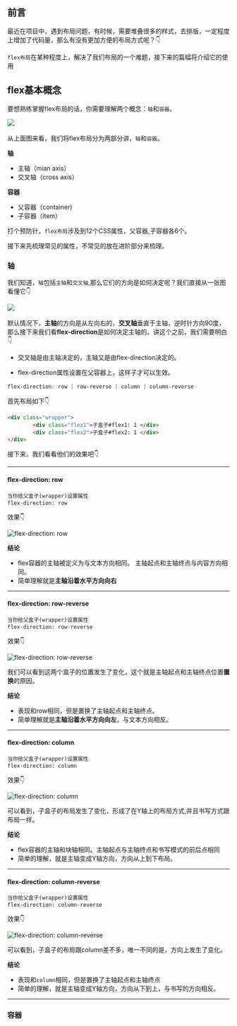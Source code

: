 ## 前言

最近在项目中，遇到布局问题，有时候，需要堆叠很多的样式，去排版，一定程度上增加了代码量，那么有没有更加方便的布局方式呢？👇

`flex布局`在某种程度上，解决了我们布局的一个难题，接下来的篇幅将介绍它的使用





## flex基本概念

要想熟练掌握flex布局的话，你需要理解两个概念：`轴`和`容器`。

![](..\..\\images\html-css\flex\flex布局基本概念.png)

从上面图来看，我们将flex布局分为两部分讲，`轴`和`容器`。

**轴**

- 主轴（mian axis）
- 交叉轴（cross axis）

**容器**

- 父容器（container)
- 子容器（item）



打个预防针，`flex布局`涉及到12个CSS属性，父容器,子容器各6个。

接下来先梳理常见的属性，不常见的放在进阶部分来梳理。



### 轴

我们知道，`轴`包括`主轴`和`交叉轴`,那么它们的方向是如何决定呢？我们直接从一张图看懂它👇

![](..\..\images\html-css\flex\flex轴的概念.png)

默认情况下，**主轴**的方向是从左向右的，**交叉轴**垂直于主轴，逆时针方向90度，那么接下来我们看**flex-direction**是如何决定主轴的。讲这个之前，我们需要明白👇

- 交叉轴是由主轴决定的，主轴又是由flex-direction决定的。

- flex-direction属性设置在父容器上，这样子才可以生效。



```css
flex-direction: row | row-reverse | column | column-reverse
```

首先布局如下👇

```html
<div class="wrapper">
        <div class="flex1">子盒子#flex1: 1 </div>
        <div class="flex2">子盒子#flex2: 1 </div>
</div>
```



接下来，我们看看他们的效果吧👇

---------



#### flex-direction: row

```
当你给父盒子(wrapper)设置属性
flex-direction: row
```

效果👇

![flex-direction: row](..\..\images\html-css\flex\flex-direction-row.png)

**结论**

- flex容器的主轴被定义为与文本方向相同。 主轴起点和主轴终点与内容方向相同。
- 简单理解就是**主轴沿着水平方向向右**



--------



#### flex-direction: row-reverse

```
当你给父盒子(wrapper)设置属性
flex-direction: row-reverse
```

效果👇

![flex-direction: row-reverse](..\..\images\html-css\flex\flex-direction-row-reverse.png)

我们可以看到这两个盒子的位置发生了变化，这个就是主轴起点和主轴终点位置**置换**的原因。





**结论**

- 表现和row相同，但是置换了主轴起点和主轴终点。
- 简单理解就是**主轴沿着水平方向向左**，与文本方向相反。



----------



#### flex-direction: column

```
当你给父盒子(wrapper)设置属性
flex-direction: column
```

效果👇

![flex-direction: column](..\..\images\html-css\flex\flex-direction-column.png)

可以看到，子盒子的布局发生了变化，形成了在Y轴上的布局方式,并且书写方式跟布局一样。



**结论**

- flex容器的主轴和块轴相同。主轴起点与主轴终点和书写模式的前后点相同
- 简单的理解，就是主轴变成Y轴方向，方向从上到下布局。





-------------------



#### flex-direction: column-reverse

```
当你给父盒子(wrapper)设置属性
flex-direction: column-reverse
```

效果👇

![flex-direction: column-reverse](..\..\images\html-css\flex\flex-direction-column-reverse.png)

可以看到，子盒子的布局跟column差不多，唯一不同的是，方向上发生了变化。



**结论**

- 表现和`column`相同，但是置换了主轴起点和主轴终点
- 简单的理解，就是主轴变成Y轴方向，方向从下到上，与书写的方向相反。



----------





### 容器

